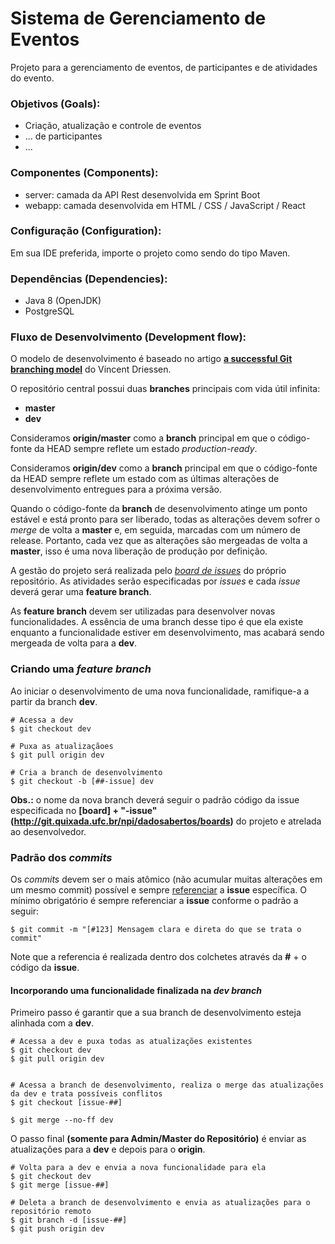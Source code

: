 # Sistema de Gerenciamento de Eventos
Projeto para a gerenciamento de eventos, de participantes e de atividades do evento.

### Objetivos (Goals):
- Criação, atualização e controle de eventos
- ... de participantes
- ...

### Componentes (Components):
- server: camada da API Rest desenvolvida em Sprint Boot
- webapp: camada desenvolvida em HTML / CSS / JavaScript / React

### Configuração (Configuration):
Em sua IDE preferida, importe o projeto como sendo do tipo Maven.

### Dependências (Dependencies):
- Java 8 (OpenJDK)
- PostgreSQL

### Fluxo de Desenvolvimento (Development flow):

O modelo de desenvolvimento é baseado no artigo **[a successful Git branching model](http://nvie.com/posts/a-successful-git-branching-model)** do Vincent Driessen.

O repositório central possui duas **branches** principais com vida útil infinita:

- **master**
- **dev**

Consideramos **origin/master** como a **branch** principal em que o código-fonte da HEAD sempre reflete um estado *production-ready*.

Consideramos **origin/dev** como a **branch** principal em que o código-fonte da HEAD sempre reflete um estado com as últimas alterações de desenvolvimento entregues para a próxima versão.

Quando o código-fonte da **branch** de desenvolvimento atinge um ponto estável e está pronto para ser liberado, todas as alterações devem sofrer o *merge* de volta a **master** e, em seguida, marcadas com um número de release. Portanto, cada vez que as alterações são mergeadas de volta a **master**, isso é uma nova liberação de produção por definição.

A gestão do projeto será realizada pelo *[board de issues](https://github.com/petufc/sige/projects/1)* do próprio repositório. As atividades serão especificadas por *issues* e cada *issue* deverá gerar uma **feature branch**.

As **feature branch** devem ser utilizadas para desenvolver novas funcionalidades. A essência de uma branch desse tipo é que ela existe enquanto a funcionalidade estiver em desenvolvimento, mas acabará sendo mergeada de volta para a **dev**.

### Criando uma *feature branch*

Ao iniciar o desenvolvimento de uma nova funcionalidade, ramifique-a a partir da branch **dev**.

```
# Acessa a dev
$ git checkout dev

# Puxa as atualizaçãoes
$ git pull origin dev

# Cria a branch de desenvolvimento
$ git checkout -b [##-issue] dev
```

**Obs.:** o nome da nova branch deverá seguir o padrão código da issue especificada no **[board] + "-issue"(http://git.quixada.ufc.br/npi/dadosabertos/boards)** do projeto e atrelada ao desenvolvedor.

### Padrão dos *commits*

Os *commits* devem ser o mais atômico (não acumular muitas alterações em um mesmo commit) possível e sempre [referenciar](https://help.github.com/articles/autolinked-references-and-urls/) a **issue** específica. O mínimo obrigatório é sempre referenciar a **issue** conforme o padrão a seguir:

```
$ git commit -m "[#123] Mensagem clara e direta do que se trata o commit"
```

Note que a referencia é realizada dentro dos colchetes através da **#** + o código da **issue**.

#### Incorporando uma funcionalidade finalizada na *dev branch*

Primeiro passo é garantir que a sua branch de desenvolvimento esteja alinhada com a **dev**.

```
# Acessa a dev e puxa todas as atualizações existentes
$ git checkout dev
$ git pull origin dev


# Acessa a branch de desenvolvimento, realiza o merge das atualizações da dev e trata possíveis conflitos
$ git checkout [issue-##]

$ git merge --no-ff dev
```

O passo final **(somente para Admin/Master do Repositório)** é enviar as atualizações para a **dev** e depois para o **origin**.

```
# Volta para a dev e envia a nova funcionalidade para ela 
$ git checkout dev
$ git merge [issue-##]

# Deleta a branch de desenvolvimento e envia as atualizações para o repositório remoto
$ git branch -d [issue-##]
$ git push origin dev
```
